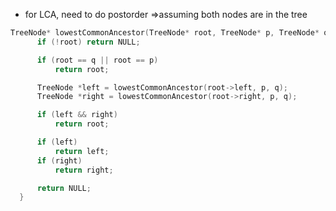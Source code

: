 - for LCA, need to do postorder =>assuming both nodes are in the tree

```cpp
TreeNode* lowestCommonAncestor(TreeNode* root, TreeNode* p, TreeNode* q) {
      if (!root) return NULL;

      if (root == q || root == p)
          return root;

      TreeNode *left = lowestCommonAncestor(root->left, p, q);
      TreeNode *right = lowestCommonAncestor(root->right, p, q);

      if (left && right)
          return root;

      if (left)
          return left;
      if (right)
          return right; 

      return NULL;
  }
  ```
